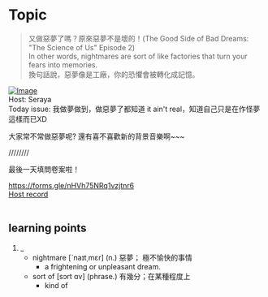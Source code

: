 # Topic

> 又做惡夢了嗎？原來惡夢不是壞的！(The Good Side of Bad Dreams: "The Science of Us" Episode 2) <br>
> In other words, nightmares are sort of like factories that turn your fears into memories. <br>
> 換句話說，惡夢像是工廠，你的恐懼會被轉化成記憶。 <br>

[![Image](https://cdn.voicetube.com/assets/thumbnails/ZFkzWnxK05s.jpg)](https://www.youtube.com/embed/ZFkzWnxK05s?rel=0&showinfo=0&cc_load_policy=0&controls=1&autoplay=1&iv_load_policy=3&playsinline=1&wmode=transparent&start=42&end=48&enablejsapi=1&origin=https://tw.voicetube.com&widgetid=1)<br>
Host: Seraya
<br>Today issue: 我做夢做到，做惡夢了都知道 it ain't real，知道自己只是在作怪夢這樣而已XD

大家常不常做惡夢呢? 還有喜不喜歡新的背景音樂啊~~~

////////

最後一天填問卷案啦！

https://forms.gle/nHVh75NRq1vzjtnr6
<br>
[Host record](https://cdn.voicetube.com/tmp/everyday_records/seraya.chen/4344.mp3)
<br><br>
## learning points
1. _
	* nightmare [ˋnaɪt͵mɛr] (n.) 惡夢； 極不愉快的事情
		- a frightening or unpleasant dream.
	* sort of [sɔrt ɑv] (phrase.) 有幾分；在某種程度上
		- kind of
